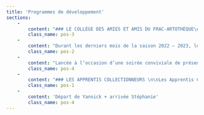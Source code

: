 ```yaml
---
title: 'Programmes de développement'
sections:
    -
        content: "### LE COLLÈGE DES AMIES ET AMIS DU FRAC-ARTOTHÈQUE\n\nLe collège des Amies et Amis rassemble des personnes désireuses de soutenir le projet artistique et culturel du Frac-Artothèque. Ce collège offre un espace d’expression permanent au sein de l’association du Frac-Artothèque et permet des échanges privilégiés avec la création contemporaine tout au long de l’année.\n\nLe collège participe à la dynamique du projet au travers de sa représentante élue qui siège au conseil d’administration du Frac-Artothèque. Catherine de Blomac, élue le 17 novembre 2023, a succédé à Richard Doudet. En tant qu’adhérent du Frac-Artothèque, chaque membre du collège est invité à participer aux assemblées générales de l’association."
        class_name: pos-3
    -
        content: "Durant les derniers mois de la saison 2022 – 2023, les Amies et Amis ont bénéficié des activités suivantes\_:\n\n- 17 janvier\_: Conférence de Yannick Miloux, directeur artistique, sur Francisco TROPA, en écho à l’exposition Francisco Tropa – Le poumon et le cœur au Musée d’Art Moderne de Paris\n- 7 février\_: Déjeuner de l’art Une année sur terre par Félicie Legrand, de l’association Vagabondes, autour de la thématique de l’hiver et de l’eau (En partenariat avec la Bfm Limoges)\n- 23 février : 2 créneaux de visites des réserves, pour découvrir les collections, les nouvelles acquisitions et les restaurations en cours\n- 7 mars\_: Conférence de Yannick Miloux sur Christian MARCLAY, en écho à la rétrospective au Centre Pompidou \n- 4 avril\_: Déjeuner de l’art Une année sur terre par Félicie Legrand, de l’association Vagabondes, autour de la thématique du printemps et de l’air (En partenariat avec la Bfm Limoges)\n- 20 avril\_: Conférence Yannick Miloux sur l’histoire des collections du Frac-Artothèque, un regard rétrospectif à l’occasion des 40 ans des Frac (volet 1 sur 5)\n- 4 mai\_: Conférence de Philippe Piguet, historien de l’art et critique indépendant\_: Art contemporain, éloge de l’hybride dans le cadre du cycle Connaître les grands repères de l’art contemporain : on vous donne les clés ! (En partenariat avec la Bfm Limoges)\n- 26 mai\_: Conférence Yannick Miloux sur l’histoire des collections du Frac-Artothèque, un regard rétrospectif à l’occasion des 40 ans des Frac (volet 2 sur 5)\n- 7 février\_: Déjeuner de l’art\_Une année sur terre par Félicie Legrand, de l’association Vagabondes, autour de la thématique de l’été et du feu (En partenariat avec la Bfm Limoges)\n\nPlusieurs de ces interventions ont fait l’objet de captations vidéo diffusées sur les réseaux sociaux du Frac-Artothèque."
        class_name: pos-2
    -
        content: "Lancée à l’occasion d’une soirée conviviale de présentation du programme 2023-2024 ayant rassemblé 115 personnes, la nouvelle saison du Collège des Amies et Amis propose\_:\n\n- 3 conférences sur l’histoire des collections du Frac-Artothèque par Yannick Miloux, complétant le cycle commencé en 2022-2023\n- 1 conférence pour créer du lien entre la recherche universitaire en Nouvelle-Aquitaine et les collections du Frac-Artothèque autour de l’œuvre de Michel Journiac\n- 1 conférence-discussion en partenariat avec le Frac Méca dans le cadre de l’exposition\_Jane Harris – Ellipse \n- 3 déjeuners de l’art pour explorer le vivant à travers la collection de l’Artothèque sur le temps de la pause déjeuner, avec Félicie Legrand de l’association Vagabondes\n- 3 conférences de Philippe Piguet dans le cadre du cycle Connaître les grands repères de l’art contemporain : on vous donne les clés !\n\nQuatre de ces rendez-vous ont eu lieu en 2023\_: les 3 derniers volets du cycle de conférence sur l’histoire des collections du Frac-Artothèque par Yannick Miloux se sont déroulées les 7 et 21 novembre et le 13 décembre (en partenariat avec la Bfm Limoges)\_; le premier Déjeuner de l’art a eu lieu à Héméra, espace de coworking à Limoges, et a proposé de découvrir les enjeux du land art avec un focus sur 3 photographies d’Andy GOLDSWORTHY de la collection Artothèque.\n\nAu 31 décembre 2023, le Collège compte 103 membres – 65 Amies et 38 Amis - dont deux adhérents bienfaiteurs\_; 36 nouveaux membres et 67 renouvellements d’adhésion."
        class_name: pos-4
    -
        content: "### LES APPRENTIS COLLECTIONNEURS \n\nLes Apprentis Collectionneurs constitue une expérience inédite à ce jour dans le champ des institutions publiques\_; c’est une démarche visant à encourager la pratique amateur de la collection d’œuvres d’art contemporain et à soutenir l’économie des artistes par l’acquisition d’œuvres. Ce programme, fondé sur l’apprentissage et l’échange, positionne ainsi l’œuvre d’art comme un bien culturel accessible.\n\nUn premier groupe expérimental a été lancé en 2021 pour une durée de quatre ans. Le groupe est constitué en indivision, et chacun des 10 membres contribue chaque mois à une cagnotte commune qui leur permet ensuite d’acquérir des œuvres de façon collective. Ils sont accompagnés artistiquement par la commissaire d’exposition indépendante Émilie Flory.\n\nEn 2023, les Apprentis Collectionneurs ont acquis les œuvres suivantes \n- Rainier LERICOLAIS, Léyèlé, 2022, techniques mixtes, 28 x 15 cm\n- Grégoire ROMANET, Hobbies/Statures, 2021, sérigraphie, 27 x 21 cm\n- Lionel SCOCCIMARO, sans titre (série Mantrabstraction), 2022, pastel gras sur papier, 29,7 x 21 cm\n- Annabelle MILON, Variations, 2022, tirage photographique, 50 x 40 cm\n- Lise GAUDAIRE, Les effacés, 2022, impression jet d’encre, 74 x 60 cm\n- Priscille CLAUDE, Néon Prom, 2022, Acrylique sur papier, 59,4 x 84 cm\n\nLa collection des Apprentis compte aujourd’hui 16 œuvres, dont 8 d’artistes hommes et 8 d’artistes femmes, pour un montant total (encadrements inclus) de 14 959,08 € (valeur des œuvres achetées aux artistes femmes\_6 379,58 €\_; valeur des œuvres achetées aux artistes hommes 8 579,50 €). \n\nD’une part, l’un des enjeux du programme des Apprentis Collectionneurs, à savoir dynamiser les échanges entre artistes, marché de l’art et collectionneurs amateurs, est objectivement atteint en 2023 où deux membres ont acquis des œuvres en dehors du groupe en direct à des artistes ou via des galeries. Depuis 2021, 50% des membres du groupe ont ainsi passé le pas et acheté des œuvres à titre privé. D’autre part, plusieurs membres ont réalisé en autonomie des visites d’ateliers d’artistes sur le territoire limousin et la pratique de la visite d’exposition s’est démocratisée au sein du groupe."
        class_name: pos-1
    -
        content: 'Départ de Yannick + arrivée Stéphanie'
        class_name: pos-4
---
```


